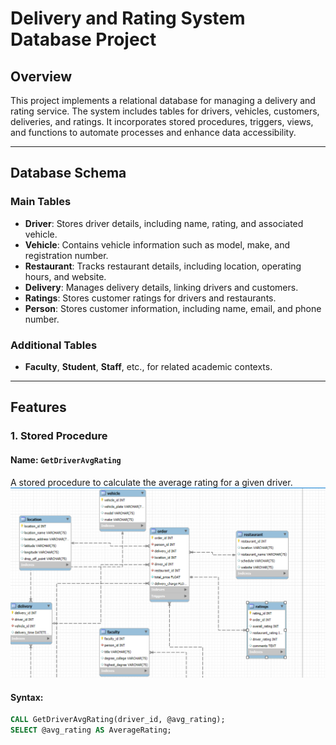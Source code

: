 # **Delivery and Rating System Database Project**

## **Overview**
This project implements a relational database for managing a delivery and rating service. The system includes tables for drivers, vehicles, customers, deliveries, and ratings. It incorporates stored procedures, triggers, views, and functions to automate processes and enhance data accessibility.

---

## **Database Schema**

### **Main Tables**
- **Driver**: Stores driver details, including name, rating, and associated vehicle.
- **Vehicle**: Contains vehicle information such as model, make, and registration number.
- **Restaurant**: Tracks restaurant details, including location, operating hours, and website.
- **Delivery**: Manages delivery details, linking drivers and customers.
- **Ratings**: Stores customer ratings for drivers and restaurants.
- **Person**: Stores customer information, including name, email, and phone number.

### **Additional Tables**
- **Faculty**, **Student**, **Staff**, etc., for related academic contexts.

---

## **Features**

### **1. Stored Procedure**
#### **Name**: `GetDriverAvgRating`
A stored procedure to calculate the average rating for a given driver.
<img src = "eerd1.png">
#### **Syntax**:
```sql
CALL GetDriverAvgRating(driver_id, @avg_rating);
SELECT @avg_rating AS AverageRating;
